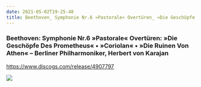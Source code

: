 ```yaml
---
date: 2021-05-02T19-25-48
title: Beethoven_ Symphonie Nr.6 »Pastorale« Overtüren_ »Die Geschöpfe Des Prometheus« • »Coriolan« • »Die Ruinen Von Athen« – Berliner Philharmoniker, Herbert von Karajan
---
```

### Beethoven: Symphonie Nr.6 »Pastorale« Overtüren: »Die Geschöpfe Des Prometheus« • »Coriolan« • »Die Ruinen Von Athen« – Berliner Philharmoniker, Herbert von Karajan
https://www.discogs.com/release/4907797

![](dayone-moment://AAB09E5A32494D29996BBFAC820DBCE9)
